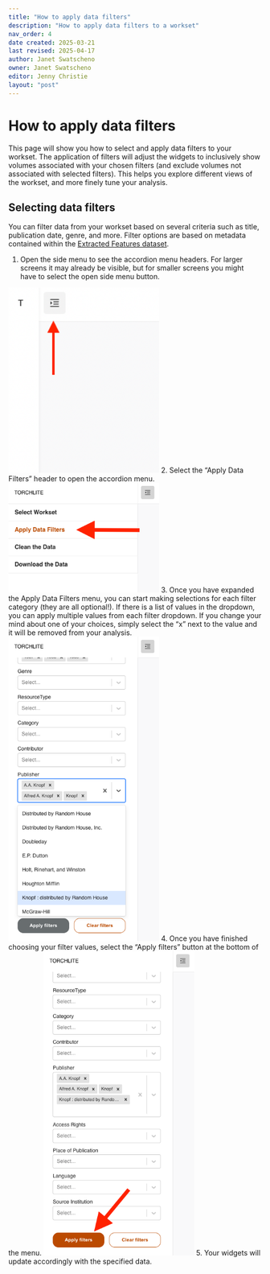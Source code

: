 ```yaml
---
title: "How to apply data filters"
description: "How to apply data filters to a workset"
nav_order: 4
date created: 2025-03-21
last revised: 2025-04-17
author: Janet Swatscheno
owner: Janet Swatscheno
editor: Jenny Christie
layout: "post"
---
```


# How to apply data filters
This page will show you how to select and apply data filters to your workset. The application of filters will adjust the widgets to inclusively show volumes associated with your chosen filters (and exclude volumes not associated with selected filters). This helps you explore different views of the workset, and more finely tune your analysis. 

## Selecting data filters
You can filter data from your workset based on several criteria such as title, publication date, genre, and more. Filter options are based on metadata contained within the [Extracted Features dataset](https://htrc.github.io/torchlite-documentation/ef.html). 

1. Open the side menu to see the accordion menu headers. For larger screens it may already be visible, but for smaller screens you might have to select the open side menu button.
<img src="images/side-menu-open-button.png" alt="red arrow pointing at side menu button" width="300"/>
2. Select the “Apply Data Filters” header to open the accordion menu.
<img src="images/apply-data-filters-header.png" alt="red arrow pointing at Apply Data Filters header in side menu" width="300"/>
3. Once you have expanded the Apply Data Filters menu, you can start making selections for each filter category (they are all optional!). If there is a list of values in the dropdown, you can apply multiple values from each filter dropdown. If you change your mind about one of your choices, simply select the “x” next to the value and it will be removed from your analysis.
<img src="images/publishers-filter.png" alt="filter selections added to the Publisher filter" width="300"/>
4. Once you have finished choosing your filter values, select the “Apply filters” button at the bottom of the menu.  
<img src="images/apply-filters-button.png" alt="red arrow pointing to the apply filters button" width="300"/>
5. Your widgets will update accordingly with the specified data.
